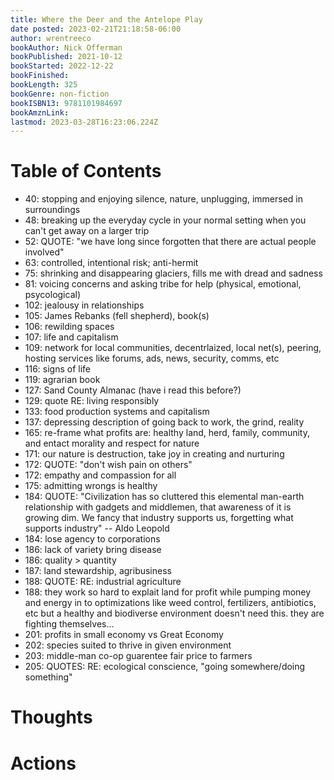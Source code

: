 ```yaml
---
title: Where the Deer and the Antelope Play
date posted: 2023-02-21T21:18:58-06:00
author: wrentreeco
bookAuthor: Nick Offerman
bookPublished: 2021-10-12
bookStarted: 2022-12-22
bookFinished: 
bookLength: 325
bookGenre: non-fiction
bookISBN13: 9781101984697
bookAmznLink: 
lastmod: 2023-03-28T16:23:06.224Z
---
```


# Table of Contents
 - 40: stopping and enjoying silence, nature, unplugging, immersed in surroundings
 - 48: breaking up the everyday cycle in your normal setting when you can't get away on a larger trip
 - 52: QUOTE: "we have long since forgotten that there are actual people involved"
 - 63: controlled, intentional risk; anti-hermit
 - 75: shrinking and disappearing glaciers, fills me with dread and sadness
 - 81: voicing concerns and asking tribe for help (physical, emotional, psycological)
 - 102: jealousy in relationships
 - 105: James Rebanks (fell shepherd), book(s)
 - 106: rewilding spaces
 - 107: life and capitalism
 - 109: network for local communities, decentrlaized, local net(s), peering, hosting services like forums, ads, news, security, comms, etc
 - 116: signs of life
 - 119: agrarian book 
 - 127: Sand County Almanac (have i read this before?)
 - 129: quote RE: living responsibly
 - 133: food production systems and capitalism
 - 137: depressing description of going back to work, the grind, reality
 - 165: re-frame what profits are: healthy land, herd, family, community, and entact morality and respect for nature
 - 171: our nature is destruction, take joy in creating and nurturing
 - 172: QUOTE: "don't wish pain on others"
 - 172: empathy and compassion for all
 - 175: admitting wrongs is healthy
 - 184: QUOTE: "Civilization has so cluttered this elemental man-earth relationship with gadgets and middlemen, that awareness of it is growing dim. We fancy that industry supports us, forgetting what supports industry" -- Aldo Leopold
 - 184: lose agency to corporations
 - 186: lack of variety bring disease
 - 186: quality > quantity
 - 187: land stewardship, agribusiness
 - 188: QUOTE: RE: industrial agriculture
 - 188: they work so hard to explait land for profit while pumping money and energy in to optimizations like weed control, fertilizers, antibiotics, etc but a healthy and biodiverse environment doesn't need this. they are fighting themselves...
 - 201: profits in small economy vs Great Economy
 - 202: species suited to thrive in given environment
 - 203: middle-man co-op guarentee fair price to farmers
 - 205: QUOTES: RE: ecological conscience, "going somewhere/doing something"

# Thoughts


# Actions